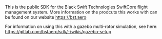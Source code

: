This is the public SDK for the Black Swift Technologies SwiftCore flight management system.  More information on the prodcuts this works with can be found on our website https://bst.aero

For information on using this with a gazebo multi-rotor simulation, see here: https://gitlab.com/bstaero/sdk/-/wikis/gazebo-setup